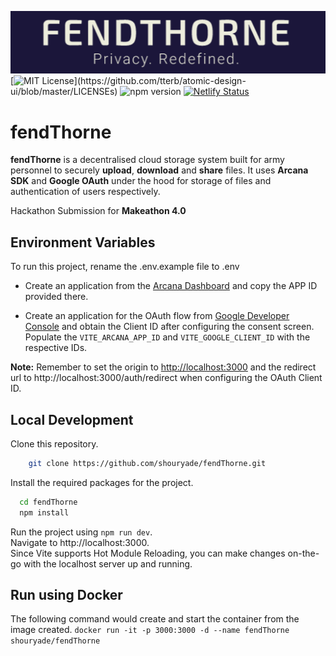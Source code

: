 ![Logo](src/assets/cloudStorage-copy.png)  
[![MIT License](https://img.shields.io/apm/l/atomic-design-ui.svg?)](https://github.com/tterb/atomic-design-ui/blob/master/LICENSEs)
![npm version](https://img.shields.io/npm/v/npm)
[![Netlify Status](https://api.netlify.com/api/v1/badges/876764fd-0401-4b4b-a33e-684a466243a6/deploy-status)](https://app.netlify.com/sites/epic-hawking-e816f7/deploys)


# fendThorne

**fendThorne** is a decentralised cloud storage system built for army personnel to securely **upload**, **download** and **share** files.
It uses **Arcana SDK** and **Google OAuth** under the hood for storage of files and authentication of users respectively.  

Hackathon Submission for **Makeathon 4.0** 


## Environment Variables

To run this project, rename the .env.example file to .env  
* Create an application from the [Arcana Dashboard](https://dashboard.arcana.network/) and copy the APP ID provided there.  

* Create an application for the OAuth flow from [Google Developer Console](https://console.cloud.google.com/) and obtain the Client ID after configuring the consent screen.
Populate the `VITE_ARCANA_APP_ID` and `VITE_GOOGLE_CLIENT_ID` with the respective IDs.  

**Note:** Remember to set the origin to [http://localhost:3000](http://localhost:3000) and the redirect url to http://localhost:3000/auth/redirect when configuring the OAuth Client ID. 


## Local Development

Clone this repository.  
```bash
    git clone https://github.com/shouryade/fendThorne.git
```

Install the required packages for the project.
```bash
  cd fendThorne
  npm install
```
Run the project using `npm run dev`.  
Navigate to http://localhost:3000.  
Since Vite supports Hot Module Reloading, you can make changes on-the-go with the localhost server up and running.

## Run using Docker
The following command would create and start the container from the image created.
`docker run -it -p 3000:3000 -d --name fendThorne shouryade/fendThorne`
    




